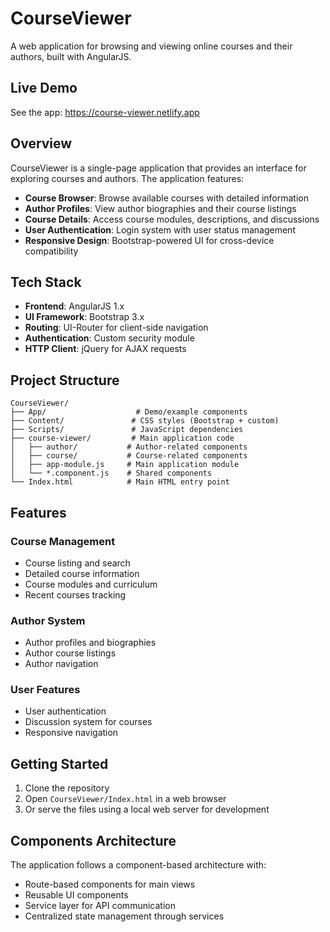 # CourseViewer

A web application for browsing and viewing online courses and their authors, built with AngularJS.

## Live Demo

See the app: https://course-viewer.netlify.app

## Overview

CourseViewer is a single-page application that provides an interface for exploring courses and authors. The application features:

- **Course Browser**: Browse available courses with detailed information
- **Author Profiles**: View author biographies and their course listings
- **Course Details**: Access course modules, descriptions, and discussions
- **User Authentication**: Login system with user status management
- **Responsive Design**: Bootstrap-powered UI for cross-device compatibility

## Tech Stack

- **Frontend**: AngularJS 1.x
- **UI Framework**: Bootstrap 3.x
- **Routing**: UI-Router for client-side navigation
- **Authentication**: Custom security module
- **HTTP Client**: jQuery for AJAX requests

## Project Structure

```
CourseViewer/
├── App/                    # Demo/example components
├── Content/               # CSS styles (Bootstrap + custom)
├── Scripts/               # JavaScript dependencies
├── course-viewer/         # Main application code
│   ├── author/           # Author-related components
│   ├── course/           # Course-related components
│   ├── app-module.js     # Main application module
│   └── *.component.js    # Shared components
└── Index.html            # Main HTML entry point
```

## Features

### Course Management
- Course listing and search
- Detailed course information
- Course modules and curriculum
- Recent courses tracking

### Author System
- Author profiles and biographies
- Author course listings
- Author navigation

### User Features
- User authentication
- Discussion system for courses
- Responsive navigation

## Getting Started

1. Clone the repository
2. Open `CourseViewer/Index.html` in a web browser
3. Or serve the files using a local web server for development

## Components Architecture

The application follows a component-based architecture with:
- Route-based components for main views
- Reusable UI components
- Service layer for API communication
- Centralized state management through services
